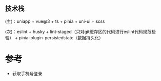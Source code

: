 ## 技术栈

(主)：uniapp + vue@3 + ts + pinia + uni-ui + scss

(次)：eslint + husky + lint-staged（只对git缓存区的代码进行eslint代码规范检验） + pinia-plugin-persistedstate（数据持久化）

# 参考

- 获取手机号登录
